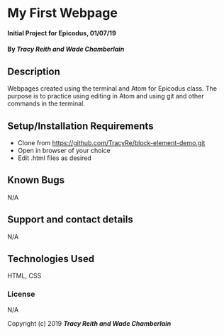 # My First Webpage

#### Initial Project for Epicodus, 01/07/19

#### By _**Tracy Reith and Wade Chamberlain**_

## Description

Webpages created using the terminal and Atom for Epicodus class. The purpose is to practice using editing in Atom and using git and other commands in the terminal.

## Setup/Installation Requirements

* Clone from https://github.com/TracyRe/block-element-demo.git
* Open in browser of your choice
* Edit .html files as desired

## Known Bugs

N/A

## Support and contact details

N/A

## Technologies Used

HTML, CSS

### License

N/A

Copyright (c) 2019 **_Tracy Reith and Wade Chamberlain_**
